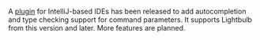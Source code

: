 A [plugin](https://plugins.jetbrains.com/plugin/24669-hikari-lightbulb-support) for IntelliJ-based IDEs has been 
released to add autocompletion and type checking support for command parameters. It supports Lightbulb from 
this version and later. More features are planned.
